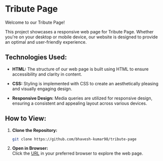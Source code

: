 # Tribute Page

Welcome to our Tribute Page!

This project showcases a responsive web page for Tribute Page. Whether you're on your desktop or mobile device, our website is designed to provide an optimal and user-friendly experience.

## Technologies Used:

- **HTML:**
  The structure of our web page is built using HTML to ensure accessibility and clarity in content.

- **CSS:**
  Styling is implemented with CSS to create an aesthetically pleasing and visually engaging design.

- **Responsive Design:**
  Media queries are utilized for responsive design, ensuring a consistent and appealing layout across various devices.

## How to View:

1. **Clone the Repository:**
   ```bash
   git clone https://github.com/bhavesh-kumar98/tribute-page

2. **Open in Browser:**<br/>
   Click the [URL](https://bhavesh-kumar98.github.io/tribute-page) in your preferred browser to explore the web page.


